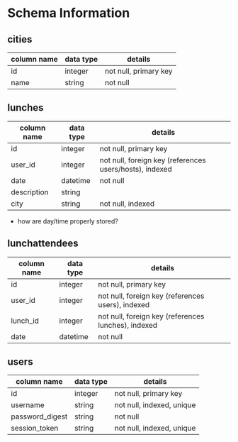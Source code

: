 # Schema Information

## cities
column name | data type | details
------------|-----------|-----------------------
id          | integer   | not null, primary key
name        | string    | not null

## lunches
column name | data type | details
------------|-----------|-----------------------
id          | integer   | not null, primary key
user_id     | integer   | not null, foreign key (references users/hosts), indexed
date        | datetime  | not null
description | string    |
city        | string    | not null, indexed

- how are day/time properly stored?

## lunchattendees
column name | data type | details
------------|-----------|-----------------------
id          | integer   | not null, primary key
user_id     | integer   | not null, foreign key (references users), indexed
lunch_id    | integer   | not null, foreign key (references lunches), indexed
date        | datetime  | not null


## users
column name     | data type | details
----------------|-----------|-----------------------
id              | integer   | not null, primary key
username        | string    | not null, indexed, unique
password_digest | string    | not null
session_token   | string    | not null, indexed, unique
